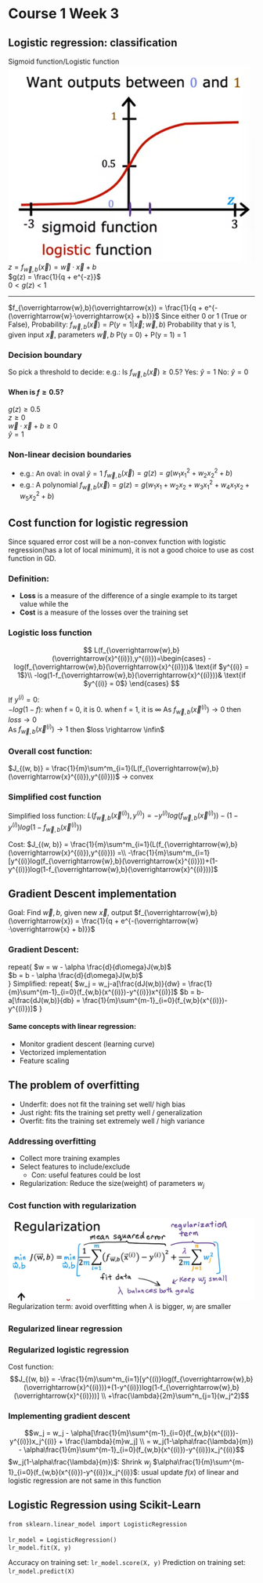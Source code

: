 # Course 1 Week 3

## Logistic regression: classification
Sigmoid function/Logistic function
![](Img/sigmoid.png)
$z = f_{\overrightarrow{w},b}(\overrightarrow{x}) = \overrightarrow{w}·\overrightarrow{x} + b$  
$g(z) = \frac{1}{q + e^{-z}}$  
$0< g(z) < 1$  

---
$f_{\overrightarrow{w},b}(\overrightarrow{x}) = \frac{1}{q + e^{-(\overrightarrow{w}·\overrightarrow{x} + b)}}$
Since either 0 or 1 (True or False), Probability:
$f_{\overrightarrow{w},b}(\overrightarrow{x}) = P(y=1|\overrightarrow{x};\overrightarrow{w},b)$
Probability that y is 1, given input $\overrightarrow{x}$, parameters $\overrightarrow{w}, b$
P(y = 0) + P(y = 1) = 1

### Decision boundary
So pick a threshold to decide:
e.g.: Is $f_{\overrightarrow{w},b}(\overrightarrow{x}) \geq 0.5$?
Yes: $\hat{y} = 1$
No: $\hat{y} = 0$

#### When is $f \geq 0.5$?
$g(z) \geq 0.5$  
$z \geq 0$  
$\overrightarrow{w}·\overrightarrow{x} + b \geq 0$  
$\hat{y} = 1$

### Non-linear decision boundaries
+ e.g.: An oval: in oval $\hat{y} = 1$
$f_{\overrightarrow{w},b}(\overrightarrow{x}) = g(z) = g(w_1x_1^2+w_2x_2^2+b)$  
+ e.g.: A polynomial
$f_{\overrightarrow{w},b}(\overrightarrow{x}) = g(z) = g(w_1x_1+w_2x_2+w_3x_1^2+w_4x_1x_2+w_5x_2^2+b)$

## Cost function for logistic regression
Since squared error cost will be a non-convex function with logistic regression(has a lot of local minimum), it is not a good choice to use as cost function in GD.

### Definition:
+ **Loss** is a measure of the difference of a single example to its target value while the
+ **Cost** is a measure of the losses over the training set

### Logistic loss function
$$ L(f_{\overrightarrow{w},b}(\overrightarrow{x}^{(i)}),y^{(i)})=\begin{cases}
-log(f_{\overrightarrow{w},b}(\overrightarrow{x}^{(i)}))& \text{if $y^{(i)} = 1$}\\
-log(1-f_{\overrightarrow{w},b}(\overrightarrow{x}^{(i)}))& \text{if $y^{(i)} = 0$}
\end{cases}
$$  

If $y^{(i)} = 0$:  
$-log(1-f)$: when f = 0, it is 0. when f = 1, it is ∞
As $f_{\overrightarrow{w},b}(\overrightarrow{x}^{(i)}) \rightarrow 0$ then $loss \rightarrow 0$  
As $f_{\overrightarrow{w},b}(\overrightarrow{x}^{(i)}) \rightarrow 1$ then $loss \rightarrow \infin$  

### Overall cost function:
$J_{(w, b)} = \frac{1}{m}\sum^m_{i=1}(L(f_{\overrightarrow{w},b}(\overrightarrow{x}^{(i)}),y^{(i)}))$ -> convex

### Simplified cost function
Simplified loss function:
$L(f_{\overrightarrow{w},b}(\overrightarrow{x}^{(i)}),y^{(i)}) = -y^{(i)}log(f_{\overrightarrow{w},b}(\overrightarrow{x}^{(i)}))-(1-y^{(i)})log(1-f_{\overrightarrow{w},b}(\overrightarrow{x}^{(i)}))$

Cost:
$J_{(w, b)} = \frac{1}{m}\sum^m_{i=1}(L(f_{\overrightarrow{w},b}(\overrightarrow{x}^{(i)}),y^{(i)})) =\\
-\frac{1}{m}\sum^m_{i=1}[y^{(i)}log(f_{\overrightarrow{w},b}(\overrightarrow{x}^{(i)}))+(1-y^{(i)})log(1-f_{\overrightarrow{w},b}(\overrightarrow{x}^{(i)}))]$

## Gradient Descent implementation
Goal: Find $\overrightarrow{w},b$, given new $\overrightarrow{x}$, output $f_{\overrightarrow{w},b}(\overrightarrow{x}) = \frac{1}{q + e^{-(\overrightarrow{w}·\overrightarrow{x} + b)}}$

### Gradient Descent:
repeat{
    $w = w - \alpha \frac{d}{d\omega}J(w,b)$  
    $b = b - \alpha \frac{d}{d\omega}J(w,b)$  
}
Simplified:
repeat{
    $w_j = w_j-a[\frac{dJ(w,b)}{dw} = \frac{1}{m}\sum^{m-1}_{i=0}(f_{w,b}(x^{(i)})-y^{(i)})x^{(i)}]$
    $b = b- a[\frac{dJ(w,b)}{db} = \frac{1}{m}\sum^{m-1}_{i=0}(f_{w,b}(x^{(i)})-y^{(i)})]$
}

#### Same concepts with linear regression:
+ Monitor gradient descent (learning curve)
+ Vectorized implementation
+ Feature scaling

## The problem of overfitting
+ Underfit: does not fit the training set well/ high bias
+ Just right: fits the training set pretty well / generalization
+ Overfit: fits the training set extremely well / high variance

### Addressing overfitting
+ Collect more training examples
+ Select features to include/exclude
  + Con: useful features could be lost
+ Regularization: Reduce the size(weight) of parameters $w_j$

### Cost function with regularization
![](Img/regularization.png)
Regularization term: avoid overfitting
when $\lambda$ is bigger, $w_j$ are smaller

### Regularized linear regression

### Regularized logistic regression
Cost function:
$$J_{(w, b)} = -\frac{1}{m}\sum^m_{i=1}[y^{(i)}log(f_{\overrightarrow{w},b}(\overrightarrow{x}^{(i)}))+(1-y^{(i)})log(1-f_{\overrightarrow{w},b}(\overrightarrow{x}^{(i)}))] \\
+\frac{\lambda}{2m}\sum^n_{j=1}(w_j^2)$$

### Implementing gradient descent
$$w_j = w_j - \alpha[\frac{1}{m}\sum^{m-1}_{i=0}(f_{w,b}(x^{(i)})-y^{(i)})x_j^{(i)} + \frac{\lambda}{m}w_j] \\
= w_j(1-\alpha\frac{\lambda}{m}) - \alpha\frac{1}{m}\sum^{m-1}_{i=0}(f_{w,b}(x^{(i)})-y^{(i)})x_j^{(i)}$$
$w_j(1-\alpha\frac{\lambda}{m})$: Shrink $w_j$
$\alpha\frac{1}{m}\sum^{m-1}_{i=0}(f_{w,b}(x^{(i)})-y^{(i)})x_j^{(i)}$: usual update
$f(x)$ of linear and logistic regression are not same in this function

## Logistic Regression using Scikit-Learn
```
from sklearn.linear_model import LogisticRegression

lr_model = LogisticRegression()
lr_model.fit(X, y)
```
Accuracy on training set: `lr_model.score(X, y)`
Prediction on training set: `lr_model.predict(X)`
